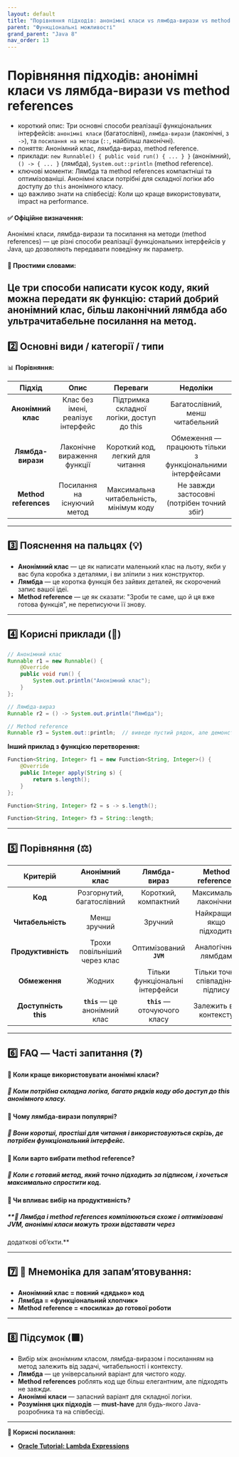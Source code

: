 ```yaml
---
layout: default
title: "Порівняння підходів: анонімні класи vs лямбда-вирази vs method references"
parent: "Функціональні можливості"
grand_parent: "Java 8"
nav_order: 13
---
```


# Порівняння підходів: анонімні класи vs лямбда-вирази vs method references

* короткий опис: Три основні способи реалізації функціональних інтерфейсів: `анонімні класи` (багатослівні),
  `лямбда-вирази` (лаконічні, з `->`), та `посилання на методи` (`::`, найбільш лаконічні).
* поняття: Анонімний клас, лямбда-вираз, method reference.
* приклади: `new Runnable() { public void run() { ... } }` (анонімний), `() -> { ... }` (лямбда),
  `System.out::println` (method reference).
* ключові моменти: Лямбда та method references компактніші та оптимізованіші. Анонімні класи потрібні для складної
  логіки або доступу до `this` анонімного класу.
* що важливо знати на співбесіді: Коли що краще використовувати, impact на performance.

#### **✅ Офіційне визначення:**

Анонімні класи, лямбда-вирази та посилання на методи (method references) — це різні способи реалізації функціональних
інтерфейсів у Java, що дозволяють передавати поведінку як параметр.

#### **🧠 Простими словами:**

Це три способи написати кусок коду, який можна передати як функцію: старий добрий анонімний клас, більш лаконічний лямбда або ультрачитабельне посилання на метод.
---

## **2️⃣ Основні види / категорії / типи**

📊 **Порівняння:**

|        Підхід         |                Опис                |                 Переваги                  |                          Недоліки                          |
|:---------------------:|:----------------------------------:|:-----------------------------------------:|:----------------------------------------------------------:|
|  **Анонімний клас**   | Клас без імені, реалізує інтерфейс | Підтримка складної логіки, доступ до this |              Багатослівний, менш читабельний               |
|   **Лямбда-вирази**   |    Лаконічне вираження функції     |     Короткий код, легкий для читання      | Обмеження — працюють тільки з функціональними інтерфейсами |
| **Method references** |    Посилання на існуючий метод     |  Максимальна читабельність, мінімум коду  |        Не завжди застосовні (потрібен точний збіг)         |

---

## **3️⃣ Пояснення на пальцях (💡)**

* **Анонімний клас** — це як написати маленький клас на льоту, якби у вас була коробка з деталями, і ви зліпили з них
  конструктор.
* **Лямбда** — це коротка функція без зайвих деталей, як скорочений запис вашої ідеї.
* **Method reference** — це як сказати: "Зроби те саме, що й ця вже готова функція", не переписуючи її знову.

---

## **4️⃣ Корисні приклади (🧪)**

```java
// Анонімний клас
Runnable r1 = new Runnable() {
    @Override
    public void run() {
        System.out.println("Анонімний клас");
    }
};

// Лямбда-вираз
Runnable r2 = () -> System.out.println("Лямбда");

// Method reference
Runnable r3 = System.out::println;  // виведе пустий рядок, але демонструє синтаксис
```
**Інший приклад з функцією перетворення:**

```java
Function<String, Integer> f1 = new Function<String, Integer>() {
    @Override
    public Integer apply(String s) {
        return s.length();
    }
};

Function<String, Integer> f2 = s -> s.length();

Function<String, Integer> f3 = String::length;
```
---

## **5️⃣ Порівняння (⚖️)**

|       Критерій       |         Анонімний клас         |          Лямбда-вираз           |        Method references         |
|:--------------------:|:------------------------------:|:-------------------------------:|:--------------------------------:|
|       **Код**        |   Розгорнутий, багатослівний   |      Короткий, компактний       |      Максимально лаконічний      |
|  **Читабельність**   |          Менш зручний          |             Зручний             |    Найкращий, якщо підходить     |
|  **Продуктивність**  |  Трохи повільніший через клас  |     Оптимізований **`JVM`**     |       Аналогічний лямбдам        |
|    **Обмеження**     |             Жодних             | Тільки функціональні інтерфейси | Тільки точне співпадіння підпису |
| **Доступність this** | **`this`** — це анонімний клас |  **`this`** — оточуючого класу  |      Залежить від контексту      |

---

## **6️⃣ FAQ — Часті запитання (❓)**

#### **🔹 Коли краще використовувати анонімні класи?**

##### **💬 Коли потрібна складна логіка, багато рядків коду або доступ до this анонімного класу.**

####  

#### **🔹 Чому лямбда-вирази популярні?**

##### **💬 Вони коротші, простіші для читання і використовуються скрізь, де потрібен функціональний інтерфейс.**

####  

#### **🔹 Коли варто вибрати method reference?**

##### **💬 Коли є готовий метод, який точно підходить за підписом, і хочеться максимально спростити код.**

####  

#### **🔹 Чи впливає вибір на продуктивність?**

##### **💬 Лямбда і method references компілюються схоже і оптимізовані JVM, анонімні класи можуть трохи відставати через
додаткові об’єкти.**

---

## **7️⃣ 🧠 Мнемоніка для запам’ятовування:**

* **Анонімний клас \= повний «дядько» код**
* **Лямбда \= «функціональний хлопчик»**
* **Method reference \= «посилка» до готової роботи**

---

## **8️⃣ Підсумок (🟩)**

* Вибір між анонімним класом, лямбда-виразом і посиланням на метод залежить від задачі, читабельності і контексту.
* **Лямбда** — це універсальний варіант для чистого коду.
* **Method references** роблять код ще більш елегантним, але підходять не завжди.
* **Анонімні класи** — запасний варіант для складної логіки.
* **Розуміння цих підходів** — **must-have** для будь-якого Java-розробника та на співбесіді.

---

**🔗 Корисні посилання:**

* [**Oracle Tutorial: Lambda Expressions**](https://docs.oracle.com/javase/tutorial/java/javaOO/lambdaexpressions.html)
